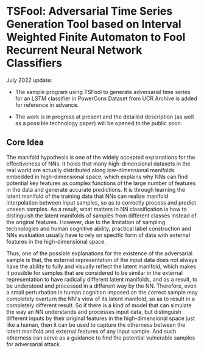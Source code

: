 # TSFool: Adversarial Time Series Generation Tool based on Interval Weighted Finite Automaton to Fool Recurrent Neural Network Classifiers

July 2022 update: 

- The sample program using TSFool to generate adversarial time series for an LSTM classifier in PowerCons Dataset from UCR Archive is added for reference in advance.

- The work is in progress at present and the detailed description (as well as a possible technology paper) will be opened to the public soon.


## Core Idea

The manifold hypothesis is one of the widely accepted explanations for the effectiveness of NNs. It holds that many high-dimensional datasets in the real world are actually distributed along low-dimensional manifolds embedded in high-dimensional space, which explains why NNs can find potential key features as complex functions of the large number of features in the data and generate accurate predictions. It is through learning the latent manifold of the training data that NNs can realize manifold interpolation between input samples, so as to correctly process and predict unseen samples. As a result, what matters in NN classification is how to distinguish the latent manifolds of samples from different classes instead of the original features. However, due to the limitation of sampling technologies and human cognitive ability, practical label construction and NNs evaluation usually have to rely on specific form of data with external features in the high-dimensional space.

Thus, one of the possible explanations for the existence of the adversarial sample is that, the external representation of the input data does not always have the ability to fully and visually reflect the latent manifold, which makes it possible for samples that are considered to be similar in the external representation to have radically different latent manifolds, and as a result, to be understood and processed in a different way by the NN. Therefore, even a small perturbation in human cognition imposed on the correct sample may completely overturn the NN's view of its latent manifold, so as to result in a completely different result. So if there is a kind of model that can simulate the way an NN understands and processes input data, but distinguish different inputs by their original features in the high-dimensional space just like a human, then it can be used to capture the otherness between the latent manifold and external features of any input sample. And such otherness can serve as a guidance to find the potential vulnerable samples for adversarial attack.

